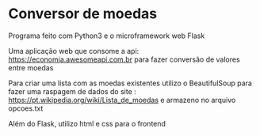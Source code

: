 # Conversor de moedas
Programa feito com Python3 e o microframework web Flask

Uma aplicação web que consome a api: https://economia.awesomeapi.com.br para fazer conversão de valores entre moedas

Para criar uma lista com as moedas existentes utilizo o BeautifulSoup para fazer uma raspagem de dados do site : https://pt.wikipedia.org/wiki/Lista_de_moedas
e armazeno no arquivo opcoes.txt

Além do Flask, utilizo html e css para o frontend
